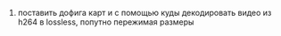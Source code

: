 1. поставить дофига карт и с помощью куды декодировать видео из h264 в lossless, попутно пережимая размеры